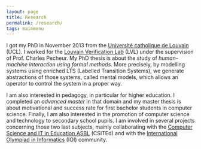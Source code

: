 ```yaml
---
layout: page
title: Research
permalink: /research/
tags: mainmenu
---
```


<p>I got my PhD in November 2013 from the
<a href="http://uclouvain.be/en-index.html">Université catholique de
Louvain</a> (UCL). I worked for the <a href="http://lvl.info.ucl.ac.be/">
Louvain Verification Lab</a> (LVL) under the supervision of Prof. Charles
Pecheur. My PhD thesis is about the study of <em>human-machine interaction
using formal methods</em>. More precisely, by modelling systems using enriched
LTS (Labelled Transition Systems), we generate abstractions of those systems,
called mental models, which allows an operator to control the system in a
proper way.</p>

<p>I am also interested in pedagogy, in particular for higher education. I
completed an <em>advanced master</em> in that domain and my master thesis is
about motivational and success rate for first bachelor students in computer
science. Finally, I am also interested in the promotion of computer science and
technology to secondary school pupils. I am involved in several projects
concerning those two last subjects, mainly collaborating with the
<a href="http://www.csited.be/home">Computer Science and IT in Education
ASBL</a> (CSITEd) and with the
<a href="http://www.ioinformatics.org/index.shtml">International Olympiad
in Informatics</a> (IOI) community.</p>

